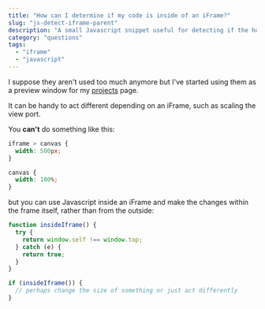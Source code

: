 ```yaml
---
title: "How can I determine if my code is inside of an iFrame?"
slug: "js-detect-iframe-parent"
description: "A small Javascript snippet useful for detecting if the host frame is an iframe"
category: "questions"
tags:
  - "iframe"
  - "javascript"
---
```


I suppose they aren't used too much anymore but I've started using them as a preview window for my [projects](/projects) page.

It can be handy to act different depending on an iFrame, such as scaling the view port.

You **can't** do something like this:

```css
iframe > canvas {
  width: 500px;
}

canvas {
  width: 100%;
}
```

but you can use Javascript inside an iFrame and make the changes within the frame itself, rather than from the outside:

```javascript
function insideIframe() {
  try {
    return window.self !== window.top;
  } catch (e) {
    return true;
  }
}

if (insideIframe()) {
  // perhaps change the size of something or just act differently
}
```
